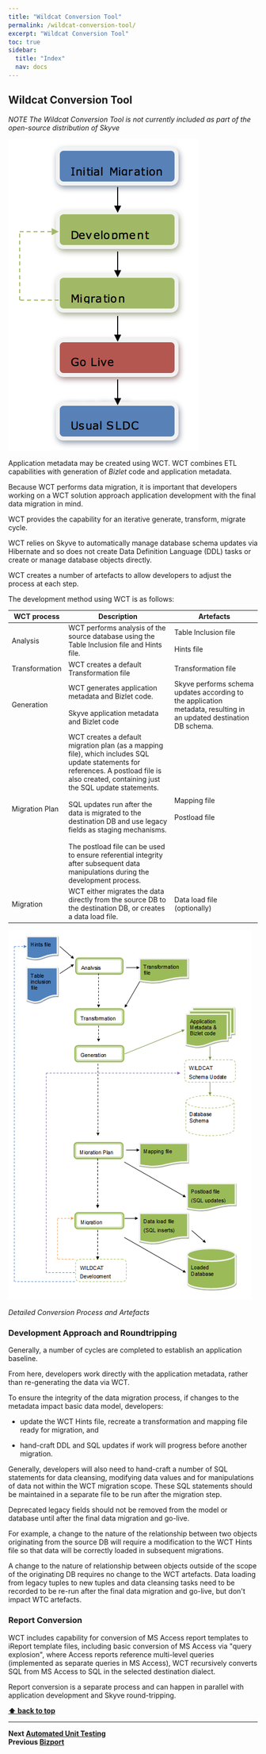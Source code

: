 ```yaml
---
title: "Wildcat Conversion Tool"
permalink: /wildcat-conversion-tool/
excerpt: "Wildcat Conversion Tool"
toc: true
sidebar:
  title: "Index"
  nav: docs
---
```


## Wildcat Conversion Tool

_NOTE The Wildcat Conversion Tool is not currently included as part of the open-source distribution of Skyve_

![Conversion Overview](../assets/images/wildcat-conversion-tool/image167.png "Figure 95 - Conversion Overview")

Application metadata may be created using WCT. WCT combines ETL
capabilities with generation of *Bizlet* code and application metadata.

Because WCT performs data migration, it is important that developers
working on a WCT solution approach application development with the
final data migration in mind.

WCT provides the capability for an iterative generate, transform,
migrate cycle.

WCT relies on Skyve to automatically manage database schema updates via
Hibernate and so does not create Data Definition Language (DDL) tasks or
create or manage database objects directly.

WCT creates a number of artefacts to allow developers to adjust the
process at each step.

The development method using WCT is as follows:

WCT process | Description | Artefacts
------------|-------------|----------
Analysis    | WCT performs analysis of the source database using the Table Inclusion file and Hints file. | Table Inclusion file <br><br>Hints file  
Transformation | WCT creates a default Transformation file | Transformation file
Generation | WCT generates application metadata and Bizlet code. <br><br>Skyve application metadata and Bizlet code | Skyve performs schema updates according to the application metadata, resulting in an updated destination DB schema.
Migration Plan | WCT creates a default migration plan (as a mapping file), which includes SQL update statements for references. A postload file is also created, containing just the SQL update statements.<br><br>SQL updates run after the data is migrated to the destination DB and use legacy fields as staging mechanisms.<br><br>The postload file can be used to ensure referential integrity after subsequent data manipulations during the development process. | Mapping file<br><br>Postload file
Migration | WCT either migrates the data directly from the source DB to the destination DB, or creates a data load file. | Data load file (optionally)

![Conversion Process and Artefacts](../assets/images/wildcat-conversion-tool/image168.png "Detailed Conversion Process and Artefacts")

_Detailed Conversion Process and Artefacts_

### Development Approach and Roundtripping

Generally, a number of cycles are completed to establish an application
baseline.

From here, developers work directly with the application metadata,
rather than re-generating the data via WCT.

To ensure the integrity of the data migration process, if changes to the
metadata impact basic data model, developers:

-   update the WCT Hints file, recreate a transformation and mapping
    file ready for migration, and

-   hand-craft DDL and SQL updates if work will progress before another
    migration.

Generally, developers will also need to hand-craft a number of SQL
statements for data cleansing, modifying data values and for
manipulations of data not within the WCT migration scope. These SQL
statements should be maintained in a separate file to be run after the
migration step.

Deprecated legacy fields should not be removed from the model or
database until after the final data migration and go-live.

For example, a change to the nature of the relationship between two
objects originating from the source DB will require a modification to
the WCT Hints file so that data will be correctly loaded in subsequent
migrations.

A change to the nature of relationship between objects outside of the
scope of the originating DB requires no change to the WCT artefacts.
Data loading from legacy tuples to new tuples and data cleansing tasks
need to be recorded to be re-run after the final data migration and
go-live, but don't impact WTC artefacts.

### Report Conversion

WCT includes capability for conversion of MS Access report templates to
iReport template files, including basic conversion of MS Access via
"query explosion", where Access reports reference multi-level queries
(implemented as separate queries in MS Access), WCT recursively converts
SQL from MS Access to SQL in the selected destination dialect.

Report conversion is a separate process and can happen in parallel with
application development and Skyve round-tripping.

**[⬆ back to top](#contents)**

---  
**Next [Automated Unit Testing](./../_pages/automated-unit-testing.md)**<br>
**Previous [Bizport](./../_pages/bizport.md)**

